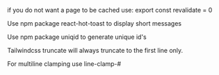 if you do not want a page to be cached use: export const revalidate = 0

Use npm package react-hot-toast to display short messages

Use npm package uniqid to generate unique id's

Tailwindcss truncate will always truncate to the first line only.

For multiline clamping use line-clamp-#

